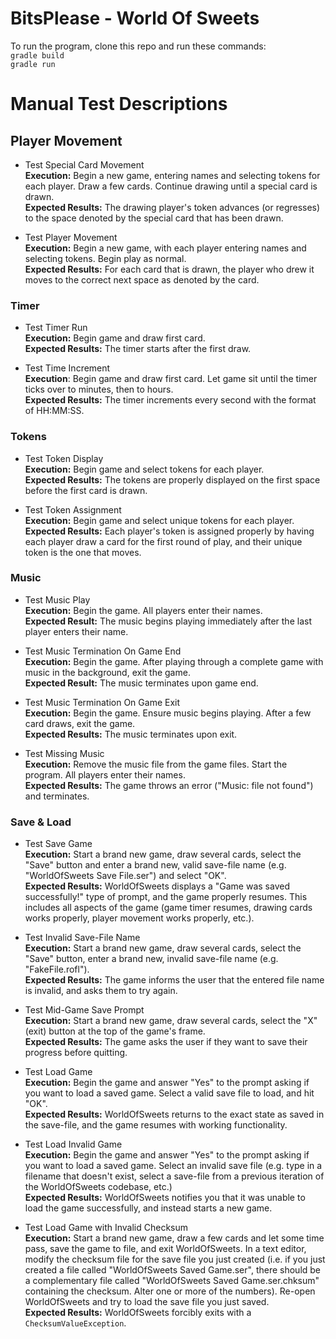 # BitsPlease - World Of Sweets    
To run the program, clone this repo and run these commands:  
`gradle build`  
`gradle run`

# Manual Test Descriptions  
## Player Movement  
 * Test Special Card Movement  
 **Execution:** Begin a new game, entering names and selecting tokens for each player.  Draw a few cards.  Continue drawing until a special card is drawn.  
 **Expected Results:** The drawing player's token advances (or regresses) to the space denoted by the special card that has been drawn.  

 * Test Player Movement  
 **Execution:** Begin a new game, with each player entering names and selecting tokens.  Begin play as normal.  
 **Expected Results:** For each card that is drawn, the player who drew it moves to the correct next space as denoted by the card.  

### Timer
 *  Test Timer Run  
 **Execution:**  Begin game and draw first card.  
 **Expected Results:** The timer starts after the first draw.  

 *  Test Time Increment  
 **Execution**: Begin game and draw first card.  Let game sit until the timer ticks over to minutes, then to hours.  
 **Expected Results:** The timer increments every second with the format of HH:MM:SS.

### Tokens
 *  Test Token Display  
 **Execution:** Begin game and select tokens for each player.  
 **Expected Results:** The tokens are properly displayed on the first space before the first card is drawn.

 * Test Token Assignment  
 **Execution:** Begin game and select unique tokens for each player.  
 **Expected Results:** Each player's token is assigned properly by having each player draw a card for the first round of play, and their unique token is the one that moves.

### Music
 *  Test Music Play  
 **Execution:** Begin the game. All players enter their names.  
 **Expected Result:** The music begins playing immediately after the last player enters their name.

 *  Test Music Termination On Game End  
 **Execution:** Begin the game. After playing through a complete game with music in the background, exit the game.  
 **Expected Result:** The music terminates upon game end.  

 *  Test Music Termination On Game Exit  
 **Execution:** Begin the game.  Ensure music begins playing.  After a few card draws, exit the game.  
 **Expected Results:** The music terminates upon exit.  

 *  Test Missing Music  
 **Execution:** Remove the music file from the game files.  Start the program.  All players enter their names.  
 **Expected Results:** The game throws an error ("Music: file not found") and terminates.

### Save & Load
 *  Test Save Game  
 **Execution:** Start a brand new game, draw several cards, select the "Save" button and enter a brand new, valid save-file name (e.g. "WorldOfSweets Save File.ser") and select "OK".  
 **Expected Results:** WorldOfSweets displays a "Game was saved successfully!" type of prompt, and the game properly resumes. This includes all aspects of the game (game timer resumes, drawing cards works properly, player movement works properly, etc.).  

 *  Test Invalid Save-File Name  
 **Execution:** Start a brand new game, draw several cards, select the "Save" button, enter a brand new, invalid save-file name (e.g. "FakeFile.rofl").  
 **Expected Results:** The game informs the user that the entered file name is invalid, and asks them to try again.  

 *  Test Mid-Game Save Prompt  
 **Execution:** Start a brand new game, draw several cards, select the "X" (exit) button at the top of the game's frame.  
 **Expected Results:** The game asks the user if they want to save their progress before quitting.

 *  Test Load Game  
  **Execution:** Begin the game and answer "Yes" to the prompt asking if you want to load a saved game.  Select a valid save file to load, and hit "OK".  
  **Expected Results:** WorldOfSweets returns to the exact state as saved in the save-file, and the game resumes with working functionality.

 *  Test Load Invalid Game  
 **Execution:** Begin the game and answer "Yes" to the prompt asking if you want to load a saved game.  Select an invalid save file (e.g. type in a filename that doesn't exist, select a save-file from a previous iteration of the WorldOfSweets codebase, etc.)  
 **Expected Results:** WorldOfSweets notifies you that it was unable to load the game successfully, and instead starts a new game.


 *  Test Load Game with Invalid Checksum  
 **Execution:** Start a brand new game, draw a few cards and let some time pass, save the game to file, and exit WorldOfSweets. In a text editor, modify the checksum file for the save file you just created (i.e. if you just created a file called "WorldOfSweets Saved Game.ser", there should be a complementary file called "WorldOfSweets Saved Game.ser.chksum" containing the checksum. Alter one or more of the numbers). Re-open WorldOfSweets and try to load the save file you just saved.  
 **Expected Results:** WorldOfSweets forcibly exits with a `ChecksumValueException`.